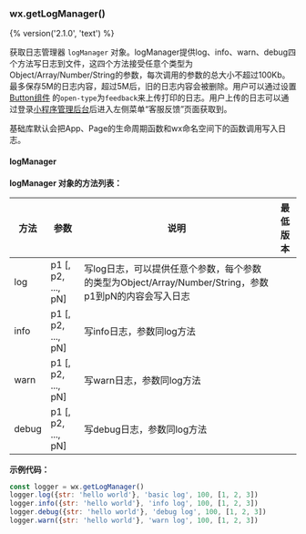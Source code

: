 ### wx.getLogManager()
{% version('2.1.0', 'text') %}

获取日志管理器 `logManager` 对象。logManager提供log、info、warn、debug四个方法写日志到文件，这四个方法接受任意个类型为Object/Array/Number/String的参数，每次调用的参数的总大小不超过100Kb。最多保存5M的日志内容，超过5M后，旧的日志内容会被删除。用户可以通过设置[Button组件](../component/button.md) 的`open-type`为`feedback`来上传打印的日志。用户上传的日志可以通过登录[小程序管理后台](https://mp.weixin.qq.com/)后进入左侧菜单“客服反馈”页面获取到。

基础库默认会把App、Page的生命周期函数和wx命名空间下的函数调用写入日志。

#### logManager

**logManager 对象的方法列表：**

| 方法          | 参数     | 说明                                                       | 最低版本             |
|---------------|----------|------------------------------------------------------------|----------------------|
| log          | p1 [, p2, ..., pN]       | 写log日志，可以提供任意个参数，每个参数的类型为Object/Array/Number/String，参数p1到pN的内容会写入日志                                                       |                      |
| info         | p1 [, p2, ..., pN]       | 写info日志，参数同log方法                                                       |                      |
| warn         | p1 [, p2, ..., pN]       | 写warn日志，参数同log方法                                                       |                      |
| debug        | p1 [, p2, ..., pN]       | 写debug日志，参数同log方法                                    |     |

**示例代码：**
```javascript
const logger = wx.getLogManager()
logger.log({str: 'hello world'}, 'basic log', 100, [1, 2, 3])
logger.info({str: 'hello world'}, 'info log', 100, [1, 2, 3])
logger.debug({str: 'hello world'}, 'debug log', 100, [1, 2, 3])
logger.warn({str: 'hello world'}, 'warn log', 100, [1, 2, 3])
```
